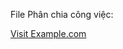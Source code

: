 File Phân chia công việc:

[Visit Example.com](https://docs.google.com/spreadsheets/d/19vwIgZbjXcpskNDF5Z1bXLU_2HjBAV10Uy1glcca33I/edit#gid=0)
